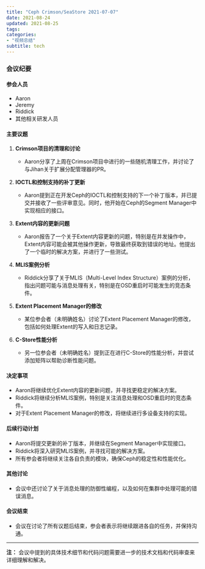 ```yaml
---
title: "Ceph Crimson/SeaStore 2021-07-07"
date: 2021-08-24
updated: 2021-08-25
tags:
categories:
- "视频总结"
subtitle: tech
---
```



### 会议纪要

#### 参会人员
- Aaron
- Jeremy
- Riddick
- 其他相关研发人员

#### 主要议题
1. **Crimson项目的清理和讨论**
   - Aaron分享了上周在Crimson项目中进行的一些随机清理工作，并讨论了与Jihan关于扩展分配管理器的PR。

2. **IOCTL和控制支持的补丁更新**
   - Aaron提到正在开发Ceph的IOCTL和控制支持的下一个补丁版本，并已提交并接收了一些评审意见。同时，他开始在Ceph的Segment Manager中实现相应的接口。

3. **Extent内容的更新问题**
   - Aaron报告了一个关于Extent内容更新的问题，特别是在并发操作中，Extent内容可能会被其他操作更新，导致最终获取到错误的地址。他提出了一个临时的解决方案，并进行了一些测试。

4. **MLIS案例分析**
   - Riddick分享了关于MLIS（Multi-Level Index Structure）案例的分析，指出问题可能与消息处理有关，特别是在OSD重启时可能发生的竞态条件。

5. **Extent Placement Manager的修改**
   - 某位参会者（未明确姓名）讨论了Extent Placement Manager的修改，包括如何处理Extent的写入和日志记录。

6. **C-Store性能分析**
   - 另一位参会者（未明确姓名）提到正在进行C-Store的性能分析，并尝试添加矩阵以帮助诊断性能问题。

#### 决定事项
- Aaron将继续优化Extent内容的更新问题，并寻找更稳定的解决方案。
- Riddick将继续分析MLIS案例，特别是关注消息处理和OSD重启时的竞态条件。
- 对于Extent Placement Manager的修改，将继续进行多设备支持的实现。

#### 后续行动计划
- Aaron将提交更新的补丁版本，并继续在Segment Manager中实现接口。
- Riddick将深入研究MLIS案例，并寻找可能的解决方案。
- 所有参会者将继续关注各自负责的模块，确保Ceph的稳定性和性能优化。

#### 其他讨论
- 会议中还讨论了关于消息处理的防御性编程，以及如何在集群中处理可能的错误消息。

#### 会议结束
- 会议在讨论了所有议题后结束，参会者表示将继续跟进各自的任务，并保持沟通。

---

**注：** 会议中提到的具体技术细节和代码问题需要进一步的技术文档和代码审查来详细理解和解决。